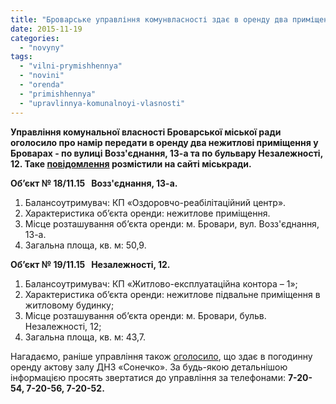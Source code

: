 ```yaml
---
title: "Броварське управління комунвласності здає в оренду два приміщення на Масиві"
date: 2015-11-19
categories: 
  - "novyny"
tags: 
  - "vilni-prymishhennya"
  - "novini"
  - "orenda"
  - "primishhennya"
  - "upravlinnya-komunalnoyi-vlasnosti"
---
```


**Управління комунальної власності Броварської міської ради оголосило про намір передати в оренду два нежитлові приміщення у Броварах - по вулиці Возз'єднання, 13-а та по бульвару Незалежності, 12. Таке [повідомлення](http://docs.pravo-znaty.org.ua/p31416/19.11.2015) розмістили на сайті міськради.**

**Об’єкт № 18/11.15   Возз'єднання, 13-а.**

1. Балансоутримувач: КП «Оздоровчо-реабілітаційний центр».
2. Характеристика об’єкта оренди: нежитлове приміщення.
3. Місце розташування об’єкта оренди: м. Бровари, вул. Возз'єднання, 13-а.
4. Загальна площа, кв. м: 50,9.

**Об’єкт № 19/11.15   Незалежності, 12.**

1. Балансоутримувач: КП «Житлово-експлуатаційна контора – 1»;
2. Характеристика об’єкта оренди: нежитлове підвальне приміщення в житловому будинку;
3. Місце розташування об’єкта оренди: м. Бровари, бульв. Незалежності, 12;
4. Загальна площа, кв. м: 43,7.

Нагадаємо, раніше управління також [оголосило](https://mpz.brovary.org/v-misti-v-orendu-zdayutsya-shhe-dva-prymishhennya-komunalnoyi-vlasnosti/), що здає в погодинну оренду актову залу ДНЗ «Сонечко». За будь-якою детальнішою інформацією просять звертатися до управління за телефонами: **7-20-54, 7-20-56, 7-20-52.**
